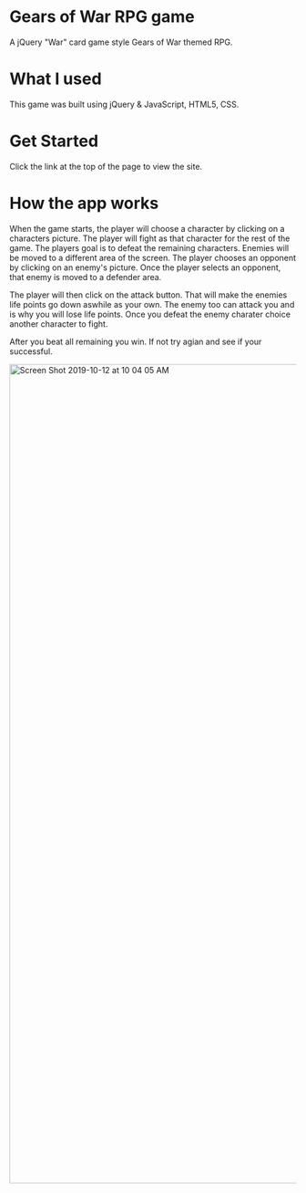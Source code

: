 # Gears of War RPG game

A jQuery "War" card game style Gears of War themed RPG.

# What I used

This game was built using jQuery & JavaScript, HTML5, CSS.

# Get Started

Click the link at the top of the page to view the site.

# How the app works 

When the game starts, the player will choose a character by clicking on a characters picture. The player will fight as that character for the rest of the game. The players goal is to defeat the remaining characters. Enemies will be moved to a different area of the screen. The player chooses an opponent by clicking on an enemy's picture. Once the player selects an opponent, that enemy is moved to a defender area. 

The player will then click on the attack button. That will make the enemies life points go down aswhile as your own. The enemy too can attack you and is why you will lose life points. Once you defeat the enemy charater choice another character to fight. 

After you beat all remaining you win. If not try agian and see if your successful. 

<img width="1436" alt="Screen Shot 2019-10-12 at 10 04 05 AM" src="https://user-images.githubusercontent.com/47362352/66703092-cc88fa00-ecdc-11e9-8690-b01e438dfaa4.png">

